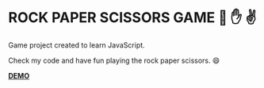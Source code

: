 # **ROCK PAPER SCISSORS GAME** :punch: :hand: :v:

Game project created to learn JavaScript. 

Check my code and have fun playing the rock paper scissors. :smile:

<a href="https://wojciechowski-piotr.github.io/rock-paper-scissors">**DEMO**</a>
